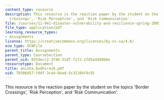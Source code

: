 ```yaml
---
content_type: resource
description: This resource is the reaction paper by the student on the topics 'Border
  Crossings', 'Risk Perception', and 'Risk Communication'.
file: /courses/11-941-disaster-vulnerability-and-resilience-spring-2005/7b506d57fd4f3ca4bbad5c3116bf4c92_anisha_budhiraj6.pdf
file_type: application/pdf
learning_resource_types:
- Assignments
license: https://creativecommons.org/licenses/by-nc-sa/4.0/
ocw_type: OCWFile
parent_title: Assignments
parent_type: CourseSection
parent_uid: 025decc2-3746-51df-f1f2-1fd5ad489b6e
resourcetype: Document
title: anisha_budhiraj6.pdf
uid: 7b506d57-fd4f-3ca4-bbad-5c3116bf4c92
---
```

This resource is the reaction paper by the student on the topics 'Border Crossings', 'Risk Perception', and 'Risk Communication'.